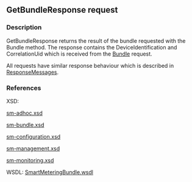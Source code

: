 ## GetBundleResponse request

### Description
GetBundleResponse returns the result of the bundle requested with the Bundle method. The response contains the DeviceIdentification and CorrelationUid which is received from the [Bundle](Bundle.md) request.

All requests have similar response behaviour which is described in [ResponseMessages](./ResponseMessages.md).

### References

XSD:

[sm-adhoc.xsd](https://github.com/OSGP/Shared/blob/development/osgp-ws-smartmetering/src/main/resources/schemas/sm-adhoc.xsd)

[sm-bundle.xsd](https://github.com/OSGP/Shared/blob/development/osgp-ws-smartmetering/src/main/resources/schemas/sm-bundle.xsd)

[sm-configuration.xsd](https://github.com/OSGP/Shared/blob/development/osgp-ws-smartmetering/src/main/resources/schemas/sm-configuration.xsd)

[sm-management.xsd](https://github.com/OSGP/Shared/blob/development/osgp-ws-smartmetering/src/main/resources/schemas/sm-management.xsd)

[sm-monitoring.xsd](https://github.com/OSGP/Shared/blob/development/osgp-ws-smartmetering/src/main/resources/schemas/sm-monitoring.xsd)

WSDL: [SmartMeteringBundle.wsdl](https://github.com/OSGP/Shared/blob/development/osgp-ws-smartmetering/src/main/resources/SmartMeteringBundle.wsdl)
